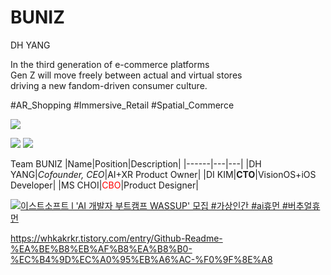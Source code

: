 # BUNIZ
DH YANG

In the third generation of e-commerce platforms <br/>
Gen Z will move freely between actual and virtual stores <br/>
driving a new fandom-driven consumer culture.

#AR_Shopping #Immersive_Retail #Spatial_Commerce



<a href="https://www.linkedin.com/in/jojodaniel/" target="_blank" onclick="window.open(this.href, '_blank'); return false;"><img src="https://img.shields.io/badge/linkedin-0A66C2?style=flat-square&logo=linkedin&logoColor=white"/></a>


<IMG sRC ="https://cortex.persona.co/w/1103/q/67/i/89958772a389273e3c120bba12bc3e907b8860565188aa3b1f7ee1827a8e2980/72492_polarr-3.png">
<IMG sRC ="https://cortex.persona.co/w/2500/q/67/i/7bb687fbb5c49ec66779a32ae2176c4ff890371459189644d6afa87fed20a4a9/-2023-11-18--5.31.26.png">

Team BUNIZ
|Name|Position|Description|
|------|---|---|
|DH YANG|*Cofounder, CEO*|AI+XR Product Owner|
|DI KIM|**CTO**|VisionOS+iOS Developer|
|MS CHOI|<span style="color:red">CBO</span>|Product Designer|


[![이스트소프트 l 'AI 개발자 부트캠프 WASSUP' 모집 #가상인간 #ai휴먼 #버추얼휴먼](http://img.youtube.com/vi/65tmhwCV14RQFNAr/0.jpg)](https://youtu.be/mVbMxdNKxj4?si=65tmhwCV14RQFNAr)


https://whkakrkr.tistory.com/entry/Github-Readme-%EA%BE%B8%EB%AF%B8%EA%B8%B0-%EC%B4%9D%EC%A0%95%EB%A6%AC-%F0%9F%8E%A8

